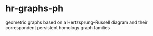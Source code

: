# hr-graphs-ph
geometric graphs based on a Hertzsprung–Russell diagram and their correspondent persistent homology graph families
